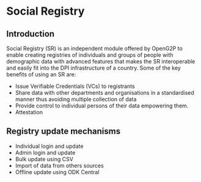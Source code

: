 # Social Registry

## Introduction

Social Registry (SR) is an independent module offered by OpenG2P to enable creating registries of individuals and groups of people with demographic data with advanced features that makes the SR interoperable and easily fit into the DPI infrastructure of a country. Some of the key benefits of using an SR are:

* Issue Verifiable Credentials (VCs) to registrants&#x20;
* Share data with other departments and organisations in a standardised manner thus avoiding multiple collection of data
* Provide control to individual persons of their data empowering them.
* Attestation

## Registry update mechanisms

* Individual  login and update
* Admin login and update
* Bulk update using CSV
* Import of data from others sources
* Offline update using ODK Central

